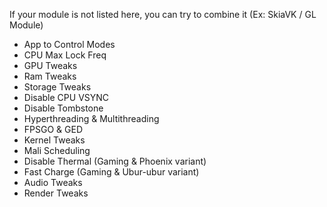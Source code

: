 If your module is not listed here, you can try to combine it (Ex: SkiaVK / GL Module)

- App to Control Modes
- CPU Max Lock Freq
- GPU Tweaks
- Ram Tweaks
- Storage Tweaks 
- Disable CPU VSYNC
- Disable Tombstone
- Hyperthreading & Multithreading 
- FPSGO & GED
- Kernel Tweaks
- Mali Scheduling
- Disable Thermal (Gaming & Phoenix variant)
- Fast Charge (Gaming & Ubur-ubur variant)
- Audio Tweaks
- Render Tweaks
